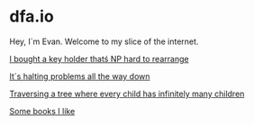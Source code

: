# dfa.io

Hey, I´m Evan. Welcome to my slice of the internet.

[I bought a key holder thatś NP hard to rearrange](/keys.html)

[It´s halting problems all the way down](/superhalts.html)

[Traversing a tree where every child has infinitely many children](/traversal.html)

[Some books I like](/books.html)
